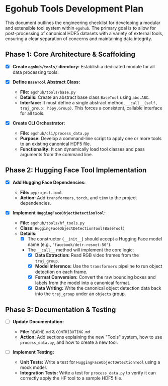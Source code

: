 # Egohub Tools Development Plan

This document outlines the engineering checklist for developing a modular and extensible tool system within `egohub`. The primary goal is to allow for post-processing of canonical HDF5 datasets with a variety of external tools, ensuring a clear separation of concerns and maintaining data integrity.

## Phase 1: Core Architecture & Scaffolding

- [x] **Create `egohub/tools/` directory:** Establish a dedicated module for all data processing tools.
- [x] **Define `BaseTool` Abstract Class:**
  - **File:** `egohub/tools/base.py`
  - **Details:** Create an abstract base class `BaseTool` using `abc.ABC`.
  - **Interface:** It must define a single abstract method, `__call__(self, traj_group: h5py.Group)`. This forces a consistent, callable interface for all tools.

- [x] **Create CLI Orchestrator:**
  - **File:** `egohub/cli/process_data.py`
  - **Purpose:** Develop a command-line script to apply one or more tools to an existing canonical HDF5 file.
  - **Functionality:** It can dynamically load tool classes and pass arguments from the command line.

## Phase 2: Hugging Face Tool Implementation

- [x] **Add Hugging Face Dependencies:**
  - **File:** `pyproject.toml`
  - **Action:** Add `transformers`, `torch`, and `timm` to the project dependencies.

- [x] **Implement `HuggingFaceObjectDetectionTool`:**
  - **File:** `egohub/tools/hf_tools.py`
  - **Class:** `HuggingFaceObjectDetectionTool(BaseTool)`
  - **Details:**
    - [x] The constructor (`__init__`) should accept a Hugging Face model name (e.g., `"facebook/detr-resnet-50"`).
    - The `__call__` method will implement the core logic:
      - [x] **Data Extraction:** Read RGB video frames from the `traj_group`.
      - [x] **Model Inference:** Use the `transformers` pipeline to run object detection on each frame.
      - [x] **Format Conversion:** Convert the raw bounding boxes and labels from the model into a canonical format.
      - [x] **Data Writing:** Write the canonical object detection data back into the `traj_group` under an `objects` group.

## Phase 3: Documentation & Testing

- [ ] **Update Documentation:**
  - **File:** `README.md` & `CONTRIBUTING.md`
  - **Action:** Add sections explaining the new "Tools" system, how to use `process_data.py`, and how to create a new tool.

- [ ] **Implement Testing:**
  - **Unit Tests:** Write a test for `HuggingFaceObjectDetectionTool` using a mock model.
  - **Integration Tests:** Write a test for `process_data.py` to verify it can correctly apply the HF tool to a sample HDF5 file. 
